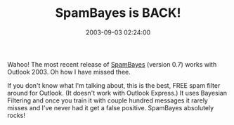 ﻿---
layout: post
title: "SpamBayes is BACK!"
comments: false
date: 2003-09-03 02:24:00
categories:
 - Technology
subtext-id: 89c712e4-3423-4230-84d0-5d247ffb2bd1
alias: /blog/SpamBayes-is-BACK!.aspx
---


Wahoo! The most recent release of [SpamBayes](http://spambayes.sourceforge.net/windows.html) (version 0.7) works with Outlook 2003. Oh how I have missed thee.

If you don't know what I'm talking about, this is the best, FREE spam filter around for Outlook. (It doesn't work with Outlook Express.) It uses Bayesian Filtering and once you train it with couple hundred messages it rarely misses and I've never had it get a false positive. SpamBayes absolutely rocks!
